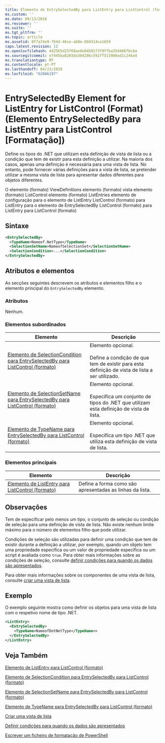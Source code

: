 ```yaml
---
title: Elemento de EntrySelectedBy para ListEntry para ListControl (formato) | Documentos da Microsoft
ms.custom: ''
ms.date: 09/13/2016
ms.reviewer: ''
ms.suite: ''
ms.tgt_pltfrm: ''
ms.topic: article
ms.assetid: 0f7a74e9-764d-46ce-ab8e-8b9314ce1659
caps.latest.revision: 12
ms.openlocfilehash: 442565d25f60ae8e04501f3f9ffba35d486fbc8a
ms.sourcegitcommit: e7445ba8203da304286c591ff513900ad1c244a4
ms.translationtype: MT
ms.contentlocale: pt-PT
ms.lasthandoff: 04/23/2019
ms.locfileid: "62066197"
---
```

# <a name="entryselectedby-element-for-listentry-for-listcontrol-format"></a>EntrySelectedBy Element for ListEntry for ListControl (Format) (Elemento EntrySelectedBy para ListEntry para ListControl [Formatação])

Define os tipos do .NET que utilizam esta definição de vista de lista ou a condição que tem de existir para esta definição a utilizar. Na maioria dos casos, apenas uma definição é necessária para uma vista de lista. No entanto, pode fornecer várias definições para a vista de lista, se pretender utilizar a mesma vista de lista para apresentar dados diferentes para objetos diferentes.

O elemento (formato) ViewDefinitions elemento (formato) vista elemento (formato) ListControl elemento (formato) ListEntries elemento de configuração para o elemento de ListEntry ListControl (formato) para ListEntry para o elemento de EntrySelectedBy ListControl (formato) para ListEntry para ListControl (formato)

## <a name="syntax"></a>Sintaxe

```xml
<EntrySelectedBy>
  <TypeName>Nameof.NetType</TypeName>
  <SelectionSetName>NameofSelectionSet</SelectionSetName>
  <SelectionCondition>...</SelectionCondition>
</EntrySelectedBy>
```

## <a name="attributes-and-elements"></a>Atributos e elementos

As secções seguintes descrevem os atributos e elementos filho e o elemento principal do `EntrySelectedBy` elemento.

### <a name="attributes"></a>Atributos

Nenhum.

### <a name="child-elements"></a>Elementos subordinados

|Elemento|Descrição|
|-------------|-----------------|
|[Elemento de SelectionCondition para EntrySelectedBy para ListControl (formato)](./selectioncondition-element-for-entryselectedby-for-listcontrol-format.md)|Elemento opcional.<br /><br /> Define a condição de que tem de existir para esta definição de vista de lista a ser utilizado.|
|[Elemento de SelectionSetName para EntrySelectedBy para ListControl (formato)](./selectionsetname-element-for-entryselectedby-for-listcontrol-format.md)|Elemento opcional.<br /><br /> Especifica um conjunto de tipos do .NET que utilizam esta definição de vista de lista.|
|[Elemento de TypeName para EntrySelectedBy para ListControl (formato)](./typename-element-for-entryselectedby-for-listcontrol-format.md)|Elemento opcional.<br /><br /> Especifica um tipo .NET que utiliza esta definição de vista de lista.|

### <a name="parent-elements"></a>Elementos principais

|Elemento|Descrição|
|-------------|-----------------|
|[Elemento de ListEntry para ListControl (formato)](./listentry-element-for-listcontrol-format.md)|Define a forma como são apresentadas as linhas da lista.|

## <a name="remarks"></a>Observações

Tem de especificar pelo menos um tipo, o conjunto de seleção ou condição de seleção para uma definição de vista de lista. Não existe nenhum limite máximo para o número de elementos filho que pode utilizar.

Condições de seleção são utilizadas para definir uma condição que tem de existir durante a definição a utilizar, por exemplo, quando um objeto tem uma propriedade específica ou um valor de propriedade específica ou um script é avaliada como `true`. Para obter mais informações sobre as condições de seleção, consulte [definir condições para quando os dados são apresentados](./defining-conditions-for-displaying-data.md).

Para obter mais informações sobre os componentes de uma vista de lista, consulte [criar uma vista de lista](./creating-a-list-view.md).

## <a name="example"></a>Exemplo

O exemplo seguinte mostra como definir os objetos para uma vista de lista com o respetivo nome de tipo .NET.

```xml
<ListEntry>
  <EntrySelectedBy>
    <TypeName>NameofDotNetType</TypeName>>
  </EntrySelectedBy>
</ListEntry>
```

## <a name="see-also"></a>Veja Também

[Elemento de ListEntry para ListControl (formato)](./listentry-element-for-listcontrol-format.md)

[Elemento de SelectionCondition para EntrySelectedBy para ListControl (formato)](./selectioncondition-element-for-entryselectedby-for-listcontrol-format.md)

[Elemento de SelectionSetName para EntrySelectedBy para ListControl (formato)](./selectionsetname-element-for-entryselectedby-for-listcontrol-format.md)

[Elemento de TypeName para EntrySelectedBy para ListControl (formato)](./typename-element-for-entryselectedby-for-listcontrol-format.md)

[Criar uma vista de lista](./creating-a-list-view.md)

[Definir condições para quando os dados são apresentados](./defining-conditions-for-displaying-data.md)

[Escrever um ficheiro de formatação de PowerShell](./writing-a-powershell-formatting-file.md)
